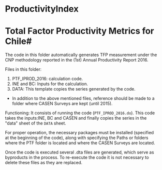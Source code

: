 # ProductivityIndex

# Total Factor Productivity Metrics for Chile#

The code in this folder automatically generates TFP measurement under the CNP methodology reported in the (1st) Annual Productivity Report 2016.

Files in this folder:
1. PTF_IPROD_2016: calculation code.
2. INE and BC: Inputs for the calculation.
3. DATA: This template copies the series generated by the code.

* In addition to the above mentioned files, reference should be made to a folder where CASEN Surveys are kept (until 2015).

Functioning:
It consists of running the code (`PTF_IPROD_2016.do`). This code takes the inputs:INE, BC and CASEN and finally copies the series in the "data" sheet of the `DATA` sheet.

For proper operation, the necessary packages must be installed (specified at the beginning of the code), along with specifying the Paths or folders where the PTF folder is located and where the CASEN Surveys are located.

Once the code is executed several .dta files are generated, which serve as byproducts in the process.
To re-execute the code it is not necessary to delete these files as they are replaced.
